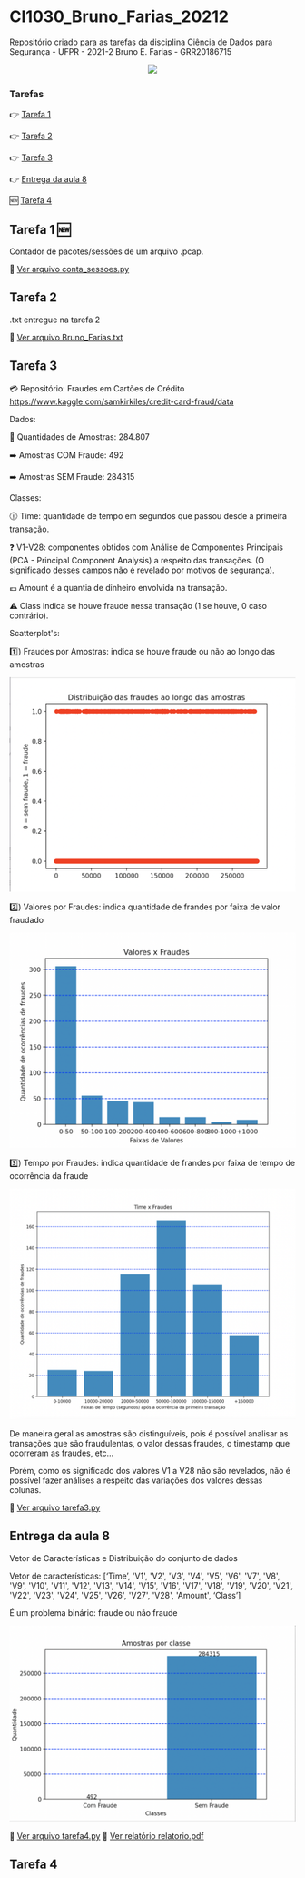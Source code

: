 # CI1030_Bruno_Farias_20212
Repositório criado para as tarefas da disciplina Ciência de Dados para Segurança - UFPR - 2021-2
Bruno E. Farias - GRR20186715

<p align="center">
<img src="http://img.shields.io/static/v1?label=STATUS&message=EM%20DESENVOLVIMENTO&color=GREEN&style=for-the-badge"/>
</p>

### Tarefas
:point_right: [Tarefa 1](#tarefa-1)

:point_right: [Tarefa 2](#tarefa-2)

:point_right: [Tarefa 3](#tarefa-3)

:point_right: [Entrega da aula 8](#entrega-da-aula-8)

:new: [Tarefa 4](#tarefa-4)


## Tarefa 1 :new:
Contador de pacotes/sessões de um arquivo .pcap.

:mag_right: [Ver arquivo conta_sessoes.py](tarefa1/conta_sessoes.py)

## Tarefa 2
.txt entregue na tarefa 2

:mag_right: [Ver arquivo Bruno_Farias.txt](tarefa2/Bruno_Farias.txt)

## Tarefa 3
:credit_card: Repositório: Fraudes em Cartões de Crédito https://www.kaggle.com/samkirkiles/credit-card-fraud/data

Dados:

:receipt: Quantidades de Amostras: 284.807

:arrow_right: Amostras COM Fraude: 492

:arrow_right: Amostras SEM Fraude: 284315


Classes:

:clock1230: Time: quantidade de tempo em segundos que passou desde a primeira transação.

:question: V1-V28: componentes obtidos com Análise de Componentes Principais (PCA - Principal Component Analysis) a respeito das transações. (O significado desses campos não é revelado por motivos de segurança).

:euro: Amount é a quantia de dinheiro envolvida na transação.

:warning: Class indica se houve fraude nessa transação (1 se houve, 0 caso contrário).


Scatterplot's:

:one:) Fraudes por Amostras: indica se houve fraude ou não ao longo das amostras

![ver imagem](tarefa3/imagens/graf1.png)

:two:) Valores por Fraudes: indica quantidade de frandes por faixa de valor fraudado

![ver imagem](tarefa3/imagens/graf2.png)

:three:) Tempo por Fraudes: indica quantidade de frandes por faixa de tempo de ocorrência da fraude

![ver imagem](tarefa3/imagens/graf3.png)

De maneira geral as amostras são distinguíveis, pois é possível analisar as transações que são fraudulentas,
o valor dessas fraudes, o timestamp que ocorreram as fraudes, etc...

Porém, como os significado dos valores V1 a V28 não são revelados, não é possível fazer análises a respeito
das variações dos valores dessas colunas.

:mag_right: [Ver arquivo tarefa3.py](tarefa3/tarefa3.py)

## Entrega da aula 8

Vetor de Características e Distribuição do conjunto de dados

Vetor de características: [‘Time’, 'V1', 'V2', 'V3', 'V4', 'V5', 'V6', 'V7', 'V8', 'V9', 'V10', 'V11', 'V12', 'V13', 'V14', 'V15', 'V16', 'V17', 'V18', 'V19', 'V20', 'V21', 'V22', 'V23', 'V24', 'V25', 'V26', 'V27', 'V28', 'Amount', ‘Class’]

É um problema binário: fraude ou não fraude

![ver imagem](tarefa4/imagens/graf.png)

:mag_right: [Ver arquivo tarefa4.py](tarefa4/tarefa4.py)
:mag_right: [Ver relatório relatorio.pdf](tarefa4/relatorio.pdf)

## Tarefa 4
